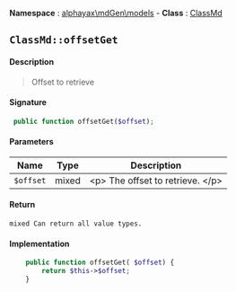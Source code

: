 **Namespace**  : [alphayax\mdGen\models](../__NAMESPACE__.md) -
**Class** : [ClassMd](__CLASS__.md)

## `ClassMd::offsetGet`

#### Description

> Offset to retrieve

#### Signature

```php
 public function offsetGet($offset);
```

#### Parameters

| Name | Type | Description |
|---|---|---|
| `$offset` | mixed | &lt;p&gt; The offset to retrieve. &lt;/p&gt; |

#### Return

    mixed Can return all value types.

#### Implementation

```php
    public function offsetGet( $offset) {
        return $this->$offset;
    }

```
